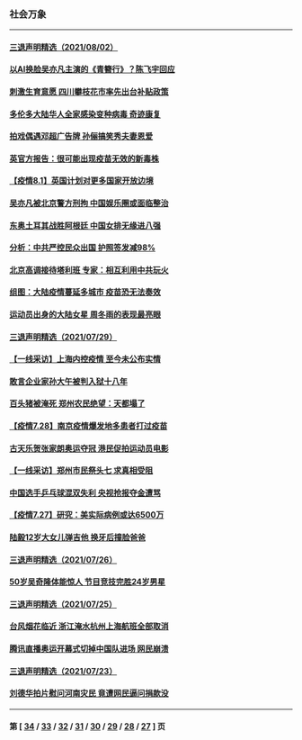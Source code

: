 ### 社会万象
---
#### [三退声明精选（2021/08/02）](../../pages/ncid282/n13134856.md) 
#### [以AI换脸吴亦凡主演的《青簪行》？陈飞宇回应](../../pages/ncid282/n13134230.md) 
#### [刺激生育意愿 四川攀枝花市率先出台补贴政策](../../pages/ncid282/n13132217.md) 
#### [多伦多大陆华人全家感染变种病毒 奇迹康复](../../pages/ncid282/n13132012.md) 
#### [拍戏偶遇邓超广告牌 孙俪搞笑秀夫妻恩爱](../../pages/ncid282/n13131758.md) 
#### [英官方报告：很可能出现疫苗无效的新毒株](../../pages/ncid282/n13131365.md) 
#### [【疫情8.1】英国计划对更多国家开放边境](../../pages/ncid282/n13130732.md) 
#### [吴亦凡被北京警方刑拘 中国娱乐圈或面临整治](../../pages/ncid282/n13129893.md) 
#### [东奥土耳其战胜阿根廷 中国女排无缘进八强](../../pages/ncid282/n13129832.md) 
#### [分析：中共严控民众出国 护照签发减98%](../../pages/ncid282/n13129389.md) 
#### [北京高调接待塔利班 专家：相互利用中共玩火](../../pages/ncid282/n13127631.md) 
#### [组图：大陆疫情蔓延多城市 疫苗恐无法奏效](../../pages/ncid282/n13127134.md) 
#### [运动员出身的大陆女星 周冬雨的表现最亮眼](../../pages/ncid282/n13125683.md) 
#### [三退声明精选（2021/07/29）](../../pages/ncid282/n13126261.md) 
#### [【一线采访】上海内控疫情 至今未公布实情](../../pages/ncid282/n13124959.md) 
#### [敢言企业家孙大午被判入狱十八年](../../pages/ncid282/n13121986.md) 
#### [百头猪被淹死 郑州农民绝望：天都塌了](../../pages/ncid282/n13122179.md) 
#### [【疫情7.28】南京疫情爆发地多患者打过疫苗](../../pages/ncid282/n13121261.md) 
#### [古天乐贺张家朗奥运夺冠 港民促拍运动员电影](../../pages/ncid282/n13120128.md) 
#### [【一线采访】郑州市民祭头七 求真相受阻](../../pages/ncid282/n13120046.md) 
#### [中国选手乒乓球混双失利 央视抢报夺金遭骂](../../pages/ncid282/n13119622.md) 
#### [【疫情7.27】研究：美实际病例或达6500万](../../pages/ncid282/n13118563.md) 
#### [陆毅12岁大女儿弹吉他 换牙后撞脸爸爸](../../pages/ncid282/n13114673.md) 
#### [三退声明精选（2021/07/26）](../../pages/ncid282/n13117764.md) 
#### [50岁吴奇隆体能惊人 节目竞技完胜24岁男星](../../pages/ncid282/n13114539.md) 
#### [三退声明精选（2021/07/25）](../../pages/ncid282/n13114858.md) 
#### [台风烟花临近 浙江淹水杭州上海航班全部取消](../../pages/ncid282/n13113128.md) 
#### [腾讯直播奥运开幕式切掉中国队进场 网民崩溃](../../pages/ncid282/n13111538.md) 
#### [三退声明精选（2021/07/23）](../../pages/ncid282/n13111328.md) 
#### [刘德华拍片慰问河南灾民 竟遭网民逼问捐款没](../../pages/ncid282/n13108292.md) 

---
#### 第 [ [34](./34.md) / [33](./33.md) / [32](./32.md) / [31](./31.md) / [30](./30.md) / [29](./29.md) / [28](./28.md) / [27](./27.md) ] 页
